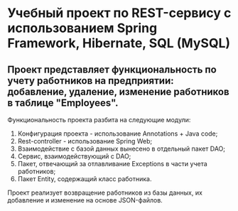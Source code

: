 # Учебный проект по REST-сервису с использованием Spring Framework, Hibernate, SQL (MySQL)
## Проект представляет функциональность по учету работников на предприятии: добавление, удаление, изменение работников в таблице "Employees".
Функциональность проекта разбита на следующие модули:
1) Конфигурация проекта - использование Annotations + Java code;
2) Rest-controller - использование Spring Web;
3) Взаимодействие с базой данных вынесено в отдельный пакет DAO;
4) Сервис, взаимодействующий с DAO;
5) Пакет, отвечающий за отлавливание Exceptions в части учета работников;
6) Пакет Entity, содержащий класс работника.

Проект реализует возвращение работников из базы данных, их добавление и изменение на основе JSON-файлов. 

